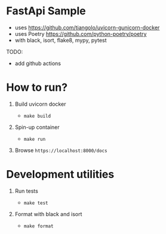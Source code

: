 # FastApi Sample

- uses https://github.com/tiangolo/uvicorn-gunicorn-docker
- uses Poetry https://github.com/python-poetry/poetry
- with black, isort, flake8, mypy, pytest

TODO: 
- add github actions

# How to run?

1. Build uvicorn docker
    - `make build`
1. Spin-up container 
    - `make run`

1. Browse `https://localhost:8000/docs`

# Development utilities

1. Run tests
    - `make test`

1. Format with black and isort
    - `make format`